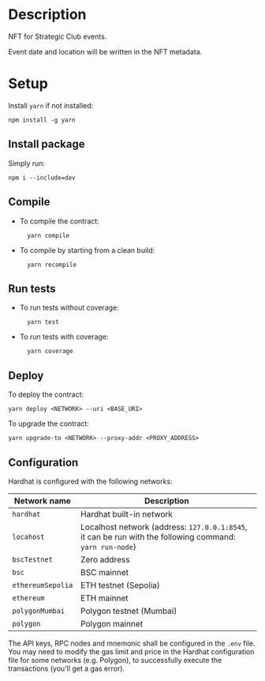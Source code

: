 # Description

NFT for Strategic Club events.

Event date and location will be written in the NFT metadata.

# Setup

Install `yarn` if not installed:

    npm install -g yarn

## Install package

Simply run:

    npm i --include=dev

## Compile

- To compile the contract:

        yarn compile

- To compile by starting from a clean build:

        yarn recompile

## Run tests

- To run tests without coverage:

        yarn test

- To run tests with coverage:

        yarn coverage

## Deploy

To deploy the contract:

    yarn deploy <NETWORK> --uri <BASE_URI>

To upgrade the contract:

    yarn upgrade-to <NETWORK> --proxy-addr <PROXY_ADDRESS>

## Configuration

Hardhat is configured with the following networks:

|Network name|Description|
|---|---|
|`hardhat`|Hardhat built-in network|
|`locahost`|Localhost network (address: `127.0.0.1:8545`, it can be run with the following command: `yarn run-node`)|
|`bscTestnet`|Zero address|
|`bsc`|BSC mainnet|
|`ethereumSepolia`|ETH testnet (Sepolia)|
|`ethereum`|ETH mainnet|
|`polygonMumbai`|Polygon testnet (Mumbai)|
|`polygon`|Polygon mainnet|

The API keys, RPC nodes and mnemonic shall be configured in the `.env` file.\
You may need to modify the gas limit and price in the Hardhat configuration file for some networks (e.g. Polygon), to successfully execute the transactions (you'll get a gas error).
